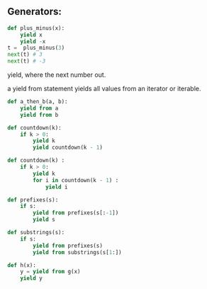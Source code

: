 ## Generators:

```python
def plus_minus(x):
    yield x
    yield -x
t =  plus_minus(3)
next(t) # 3
next(t) # -3
```
yield, where the next number out.

a yield from statement yields all values from an iterator or iterable.

```python
def a_then_b(a, b):
    yield from a
    yield from b

def countdown(k):
    if k > 0:
        yield k
        yield countdown(k - 1)

def countdown(k) :
    if k > 0:
        yield k
        for i in countdown(k - 1) :
            yield i

def prefixes(s):
    if s:
        yield from prefixes(s[:-1])
        yield s

def substrings(s):
    if s:
        yield from prefixes(s)
        yield from substrings(s[1:])

def h(x):
    y = yield from g(x)
    yield y
```